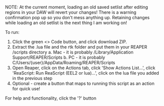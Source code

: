 NOTE: At the current moment, loading an old saved setlist after editing regions in your DAW will revert your changes! 
There is a warning confirmation pop up so you don't mess anything up. Retaining changes while loading an old setlist is the next thing I am working on!

To run:
1. Click the green <> Code button, and click download ZIP.
2. Extract the .lua file and the rtk folder and put them in your REAPER /scripts directory
   a. Mac - it is probably /Library/Application Support/REAPER/Scripts
   b. PC - it is probably C/Users/{user}/AppData/Roaming/REAPER/Scripts
3. Open Reaper, click on the Actions tab, click 'Show Actions List...', click 'ReaScript: Run ReaScript (EEL2 or lua)...', click on the lua file you added in the previous step
4. Optional - create a button that maps to running this script as an action for quick use!

For help and functionality, click the '?' button 
